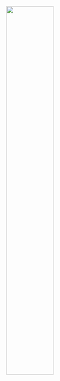 

<div id="header" align="centerr">
  <img src="https://media.giphy.com/media/AOSwwqVjNZlDO/giphy.gif" width="50%"/>
</div>

<!---
joseulise/joseulise is a ✨ special ✨ repository because its `README.md` (this file) appears on your GitHub profile.
You can click the Preview link to take a look at your changes.
--->
